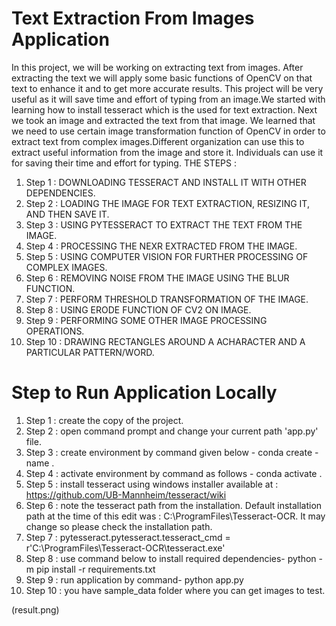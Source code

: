 # Text Extraction From Images Application
In this project, we will be working on extracting text from images. After extracting the text we will apply some basic functions of OpenCV on that text to enhance it and to get more accurate results. This project will be very useful as it will save time and effort of typing from an image.We started with learning how to install tesseract which is the used for text extraction. Next we took an image and extracted the text from that image. We learned that we need to use certain image transformation function of OpenCV in order to extract text from complex images.Different organization can use this to extract useful information from the image and store it. Individuals can use it for saving their time and effort for typing. THE STEPS :
1. Step 1 : DOWNLOADING TESSERACT AND INSTALL IT WITH OTHER DEPENDENCIES.
2. Step 2 : LOADING THE IMAGE FOR TEXT EXTRACTION, RESIZING IT, AND THEN SAVE IT.
3. Step 3 : USING PYTESSERACT TO EXTRACT THE TEXT FROM THE IMAGE.
4. Step 4 : PROCESSING THE NEXR EXTRACTED FROM THE IMAGE.
5. Step 5 : USING COMPUTER VISION FOR FURTHER PROCESSING OF COMPLEX IMAGES.
6. Step 6 : REMOVING NOISE FROM THE IMAGE USING THE BLUR FUNCTION.
7. Step 7 : PERFORM THRESHOLD TRANSFORMATION OF THE IMAGE.
8. Step 8 : USING ERODE FUNCTION OF CV2 ON IMAGE.
9. Step 9 : PERFORMING SOME OTHER IMAGE PROCESSING OPERATIONS.
10. Step 10 : DRAWING RECTANGLES AROUND A ACHARACTER AND A PARTICULAR PATTERN/WORD.

# Step to Run Application Locally
1. Step 1 : create the copy of the project.
2. Step 2 : open command prompt and change your current path 'app.py' file.
3. Step 3 : create environment by command given below - conda create -name <environment name>.
4. Step 4 : activate environment by command as follows - conda activate <environment name>.
5. Step 5 : install tesseract using windows installer available at : https://github.com/UB-Mannheim/tesseract/wiki
6. Step 6 : note the tesseract path from the installation. Default installation path at the time of this edit was : C:\ProgramFiles\Tesseract-OCR. It may change so please check the installation path.
7. Step 7 : pytesseract.pytesseract.tesseract_cmd = r'C:\ProgramFiles\Tesseract-OCR\tesseract.exe'
8. Step 8 : use command below to install required dependencies- python -m pip install -r requirements.txt
9. Step 9 : run application by command- python app.py
10. Step 10 : you have sample_data folder where you can get images to test.

(result.png)

